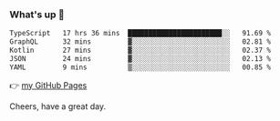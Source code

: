 ### What's up 👋

<!--START_SECTION:waka-->

```txt
TypeScript   17 hrs 36 mins  ███████████████████████░░   91.69 %
GraphQL      32 mins         ▓░░░░░░░░░░░░░░░░░░░░░░░░   02.81 %
Kotlin       27 mins         ▓░░░░░░░░░░░░░░░░░░░░░░░░   02.37 %
JSON         24 mins         ▓░░░░░░░░░░░░░░░░░░░░░░░░   02.13 %
YAML         9 mins          ▒░░░░░░░░░░░░░░░░░░░░░░░░   00.85 %
```

<!--END_SECTION:waka-->

👉 [my GitHub Pages](https://ykzhukian.github.io)

Cheers, have a great day.

